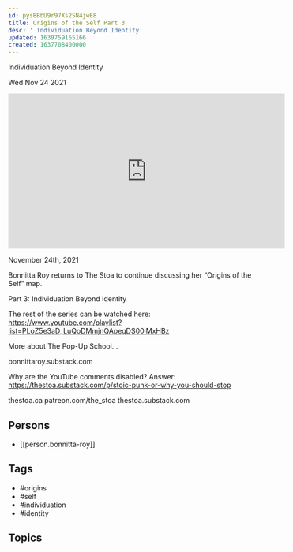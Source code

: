 ```yaml
---
id: pysBBbU9r97Xs2SN4jwE8
title: Origins of the Self Part 3
desc: ' Individuation Beyond Identity'
updated: 1639759165166
created: 1637708400000
---
```



 Individuation Beyond Identity

Wed Nov 24 2021

<iframe width="560" height="315" src="https://www.youtube.com/embed/Cg3NFwN3zN4" title="Origins of the Self Part 3: Individuation Beyond Identity w/ Bonnitta Roy" frameborder="0" allow="accelerometer; autoplay; clipboard-write; encrypted-media; gyroscope; picture-in-picture" allowfullscreen ></iframe>

November 24th, 2021

Bonnitta Roy returns to The Stoa to continue discussing her “Origins of the Self” map.

Part 3: Individuation Beyond Identity

The rest of the series can be watched here: https://www.youtube.com/playlist?list=PLoZ5e3aD_LuQoDMmjnQApeqDS00iMxHBz

More about The Pop-Up School...

bonnittaroy.substack.com

Why are the YouTube comments disabled? Answer: https://thestoa.substack.com/p/stoic-punk-or-why-you-should-stop

thestoa.ca
patreon.com/the_stoa
thestoa.substack.com

## Persons

- [[person.bonnitta-roy]]

## Tags

- #origins
- #self
- #individuation
- #identity

## Topics



